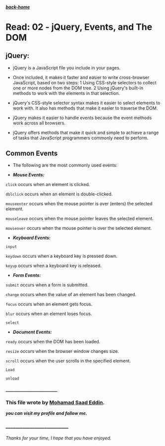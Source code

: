 ##### [back-home](https://mhd22.github.io/301-reading-notes/)


# Read: 02 - jQuery, Events, and The DOM

## jQuery: 

* jQuery is a JavaScript file you include in your pages.

* Once included, it makes it faster and easier to write cross-browser JavaScript, based on two steps:
  1 Using CSS-style selectors to collect one or more nodes from the DOM tree.
  2 Using jQuery's built-in methods to work with the elements in that selection.

* jQuery's CSS-style selector syntax makes it easier to select elements to work with. It also has methods that make it easier to traverse the DOM.
* jQuery makes it easier to handle events because the event methods work across all browsers.
* jQuery offers methods that make it quick and simple to achieve a range of tasks that JavaScript programmers commonly need to perform.


## Common Events

* The following are the most commonly used events:

* ***Mouse Events:***

`click` occurs when an element is clicked.

`dblclick` occurs when an element is double-clicked.

`mouseenter` occurs when the mouse pointer is over (enters) the selected element.

`mouseleave` occurs when the mouse pointer leaves the selected element.

`mouseover` occurs when the mouse pointer is over the selected element.


* ***Keyboard Events:***

`input`

`keydown` occurs when a keyboard key is pressed down.

`keyup` occurs when a keyboard key is released.


* ***Form Events:***

`submit` occurs when a form is submitted.

`change` occurs when the value of an element has been changed.

`focus` occurs when an element gets focus.

`blur` occurs when an element loses focus.

`select`

* ***Document Events:***

`ready` occurs when the DOM has been loaded.

`resize` occurs when the browser window changes size.

`scroll` occurs when the user scrolls in the specified element.

`Load` 

`unload`




#### _________________________



### This file wrote by [Mohamad Saad Eddin](https://github.com/MHD22).
***you can visit my profile and follow me.***
### __________________________


###### Thanks for your time, I hope that you have enjoyed.
